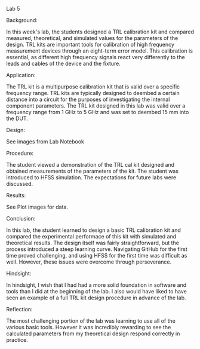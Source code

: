 Lab 5

Background:

In this week's lab, the students designed a TRL calibration kit and compared measured, theoretical,
and simulated values for the parameters of the design.  TRL kits are important tools for calibration
of high frequency measurement devices through an eight-term error model.  This calibration is
essential, as different high frequency signals react very differently to the leads and cables of
the device and the fixture.

Application:

The TRL kit is a multipurpose calibration kit that is valid over a specific frequency range.  TRL
kits are typically designed to deembed a certain distance into a circuit for the purposes of
investigating the internal component parameters.  The TRL kit designed in this lab was valid over
a frequency range from 1 GHz to 5 GHz and was set to deembed 15 mm into the DUT.

Design:

See images from Lab Notebook

Procedure:

The student viewed a demonstration of the TRL cal kit designed and obtained measurements of the
parameters of the kit.  The student was introduced to HFSS simulation.  The expectations for
future labs were discussed.

Results:

See Plot images for data.

Conclusion:

In this lab, the student learned to design a basic TRL calibration kit and compared the experimental
performace of this kit with simulated and theoretical results.  The design itself was fairly
straightforward, but the process introduced a steep learning curve.  Navigating GitHub for the
first time proved challenging, and using HFSS for the first time was difficult as well.  However,
these issues were overcome through perseverance.

Hindsight:

In hindsight, I wish that I had had a more solid foundation in software and tools than I did at
the beginning of the lab.  I also would have liked to have seen an example of a full TRL kit
design procedure in advance of the lab.

Reflection:

The most challenging portion of the lab was learning to use all of the various basic tools.  However
it was incredibly rewarding to see the calculated parameters from my theoretical design respond
correctly in practice.